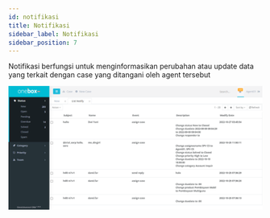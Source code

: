 ```yaml
---
id: notifikasi
title: Notifikasi
sidebar_label: Notifikasi
sidebar_position: 7
---
```


Notifikasi berfungsi untuk menginformasikan perubahan atau update data yang terkait dengan case yang ditangani
oleh agent tersebut

![alt text](./img/notifikasilist.png)
